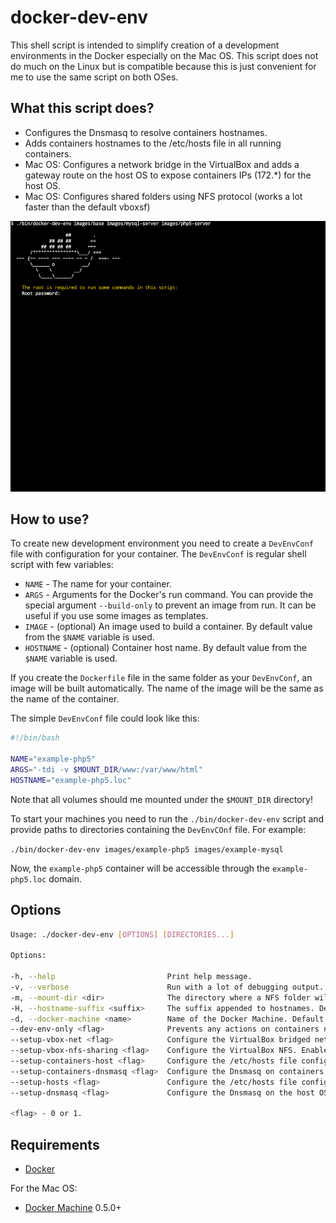 # docker-dev-env

This shell script is intended to simplify creation of a development environments in the Docker especially on the Mac OS. This script does not do much on the Linux but is compatible because this is just convenient for me to use the same script on both OSes.

## What this script does?

* Configures the Dnsmasq to resolve containers hostnames.
* Adds containers hostnames to the /etc/hosts file in all running containers.
* Mac OS: Configures a network bridge in the VirtualBox and adds a gateway route on the host OS to expose containers IPs (172.\*) for the host OS.
* Mac OS: Configures shared folders using NFS protocol (works a lot faster than the default vboxsf)

![](script.gif)

## How to use?

To create new development environment you need to create a `DevEnvConf` file with configuration for your container. The `DevEnvConf` is regular shell script with few variables:
* `NAME` - The name for your container.
* `ARGS` - Arguments for the Docker's run command. You can provide the special argument `--build-only` to prevent an image from run. It can be useful if you use some images as templates.
* `IMAGE` - (optional) An image used to build a container. By default value from the `$NAME` variable is used.
* `HOSTNAME` - (optional) Container host name. By default value from the `$NAME` variable is used.


If you create the `Dockerfile` file in the same folder as your `DevEnvConf`, an image will be built automatically. The name of the image will be the same as the name of the container.

The simple `DevEnvConf` file could look like this:
```bash
#!/bin/bash

NAME="example-php5"
ARGS="-tdi -v $MOUNT_DIR/www:/var/www/html"
HOSTNAME="example-php5.loc"
```

Note that all volumes should me mounted under the `$MOUNT_DIR` directory!

To start your machines you need to run the `./bin/docker-dev-env` script and provide paths to directories containing the `DevEnvCOnf` file. For example:

`./bin/docker-dev-env images/example-php5 images/example-mysql`

Now, the `example-php5` container will be accessible through the `example-php5.loc` domain.

## Options

```sh
Usage: ./docker-dev-env [OPTIONS] [DIRECTORIES...]

Options:

-h, --help                         Print help message.
-v, --verbose                      Run with a lot of debugging output.
-m, --mount-dir <dir>              The directory where a NFS folder will be mount.
-H, --hostname-suffix <suffix>     The suffix appended to hostnames. Default value: ".loc".
-d, --docker-machine <name>        Name of the Docker Machine. Default value: "default"
--dev-env-only <flag>              Prevents any actions on containers not created by this script. Enabled by default.
--setup-vbox-net <flag>            Configure the VirtualBox bridged network. Enabled by default.
--setup-vbox-nfs-sharing <flag>    Configure the VirtualBox NFS. Enabled by default.
--setup-containers-host <flag>     Configure the /etc/hosts file configuration on containers. Enabled by default.
--setup-containers-dnsmasq <flag>  Configure the Dnsmasq on containers. Disabled by default .
--setup-hosts <flag>               Configure the /etc/hosts file configuration on the host OS. Disabled by default.
--setup-dnsmasq <flag>             Configure the Dnsmasq on the host OS. Enabled by default.

<flag> - 0 or 1.
```

## Requirements

* [Docker](https://www.docker.com/)

For the Mac OS:
* [Docker Machine](https://docs.docker.com/machine/) 0.5.0+
